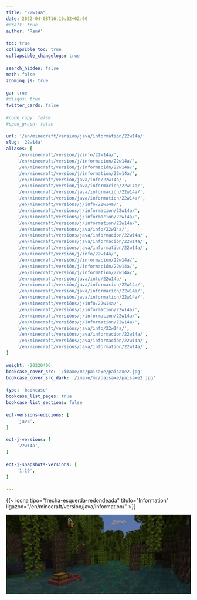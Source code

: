 ```yaml
---
title: "22w14a"
date: 2022-04-08T16:10:32+02:00
#draft: true
author: 'Ran#'

toc: true
collapsible_toc: true
collapsible_changelogs: true

search_hidden: false
math: false
zooming_js: true

ga: true
#disqus: true
twitter_cards: false

#code_copy: false
#open_graph: false

url: '/en/minecraft/version/java/information/22w14a/'
slug: '22w14a'
aliases: [
    '/en/minecraft/version/j/info/22w14a/',
    '/en/minecraft/version/j/informacion/22w14a/',
    '/en/minecraft/version/j/información/22w14a/',
    '/en/minecraft/version/j/information/22w14a/',
    '/en/minecraft/version/java/info/22w14a/',
    '/en/minecraft/version/java/informacion/22w14a/',
    '/en/minecraft/version/java/información/22w14a/',
    '/en/minecraft/version/java/information/22w14a/',
    '/en/minecraft/versions/j/info/22w14a/',
    '/en/minecraft/versions/j/informacion/22w14a/',
    '/en/minecraft/versions/j/información/22w14a/',
    '/en/minecraft/versions/j/information/22w14a/',
    '/en/minecraft/versions/java/info/22w14a/',
    '/en/minecraft/versions/java/informacion/22w14a/',
    '/en/minecraft/versions/java/información/22w14a/',
    '/en/minecraft/versions/java/information/22w14a/',
    '/en/minecraft/versión/j/info/22w14a/',
    '/en/minecraft/versión/j/informacion/22w14a/',
    '/en/minecraft/versión/j/información/22w14a/',
    '/en/minecraft/versión/j/information/22w14a/',
    '/en/minecraft/versión/java/info/22w14a/',
    '/en/minecraft/versión/java/informacion/22w14a/',
    '/en/minecraft/versión/java/información/22w14a/',
    '/en/minecraft/versión/java/information/22w14a/',
    '/en/minecraft/versións/j/info/22w14a/',
    '/en/minecraft/versións/j/informacion/22w14a/',
    '/en/minecraft/versións/j/información/22w14a/',
    '/en/minecraft/versións/j/information/22w14a/',
    '/en/minecraft/versións/java/info/22w14a/',
    '/en/minecraft/versións/java/informacion/22w14a/',
    '/en/minecraft/versións/java/información/22w14a/',
    '/en/minecraft/versións/java/information/22w14a/',
]

weight: -20220406
bookcase_cover_src: '/imaxe/mc/paisaxe/paisaxe2.jpg'
bookcase_cover_src_dark: '/imaxe/mc/paisaxe/paisaxe2.jpg'

type: 'bookcase'
bookcase_list_pages: true
bookcase_list_sections: false

eqt-versions-edicions: [
    'java',
]

eqt-j-versions: [
    '22w14a',
]

eqt-j-snapshots-versions: [
    '1.19',
]

---
```


{{< icona tipo="frecha-esquerda-redondeada" titulo="Information" ligazon="/en/minecraft/version/java/information/" >}}

<img title="22w14a" alt="22w14a" src="/imaxe/mc/paisaxe/paisaxe2.jpg">
